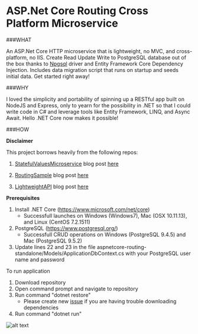 # ASP.Net Core Routing Cross Platform Microservice

###WHAT

An ASP.Net Core HTTP microservice that is lightweight, no MVC, and cross-platform, no IIS.  Create Read Update Write to PostgreSQL database out of the box thanks to [Npgsql](http://www.npgsql.org/) driver and Entity Framework Core Dependency Injection.  Includes data migration script that runs on startup and seeds initial data. Get started right away!

###WHY

I loved the simplicity and portability of spinning up a RESTful app built on NodeJS and Express, only to yearn for the possibility in .NET so that I could write code in C# and leverage tools like Entity Framework, LINQ, and Async Await.  Hello .NET Core now makes it possible!

###HOW

**Disclaimer**

This project borrows heavily from the following repos:

1.  [StatefulValuesMicroservice](https://github.com/jixer/dockernetcore/tree/master/samples/StatefulValuesMicroservice/src/StatefulValuesMicroservice)  blog post [here](http://www.bloggedbychris.com/2016/07/12/stateful-microservice-net-core-docker-postresql/)
   
2. [RoutingSample](https://github.com/aspnet/Docs/tree/master/aspnetcore/fundamentals/routing/sample/RoutingSample)  blog post [here](https://docs.microsoft.com/en-us/aspnet/core/fundamentals/routing)
   
3. [LightweightAPI](https://github.com/filipw/aspnetcore-api-samples/tree/master/01%20Lightweight%20API%20(no%20MVC)/LightweightApi)  blog post [here](http://www.strathweb.com/2017/01/building-microservices-with-asp-net-core-without-mvc/)

**Prerequisites**

1. Install .NET Core  (https://www.microsoft.com/net/core)
    * Successfull launches on Windows (Windows7), Mac (OSX 10.11.13), and Linux (CentOS 7.2.1511)
2. PostgreSQL (https://www.postgresql.org/)
    * Successfull CRUD operations on Windows (PostgreSQL 9.4.5) and Mac (PostgreSQL 9.5.2)
3. Update lines 22 and 23 in the file aspnetcore-routing-standalone/Models/ApplicationDbContext.cs with your PostgreSQL user name and password

To run application

1. Download repository
2. Open command prompt and navigate to repository
3. Run command "dotnet restore"
   * Please create new [issue](https://github.com/hatoro/aspnetcore-routing-portable-microservice/issues/new?title=Restore_Issue&assignee=hatoro&body=My%20Platform:______<br/>%20Operating%20System:_______<br/>%20DotNet%20Core%20Version:_____) if you are having trouble downloading dependencies
4. Run command "dotnet run"

![alt text](https://github.com/hatoro/aspnetcore-routing-standalone/blob/master/postman_scr.jpg "postman_screenshot")


